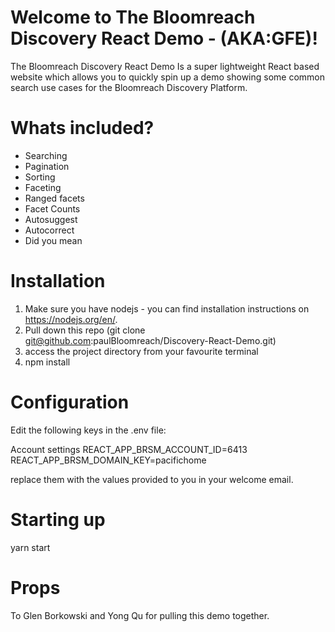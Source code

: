 # Welcome to The Bloomreach Discovery React Demo - (AKA:GFE)!
The Bloomreach Discovery React Demo Is a super lightweight React based website which allows you to quickly spin up a demo showing some common search use cases for the Bloomreach Discovery Platform.

# Whats included?
- Searching
- Pagination
- Sorting
- Faceting 
- Ranged facets
- Facet Counts
- Autosuggest
- Autocorrect
- Did you mean

# Installation
1) Make sure you have nodejs - you can find installation instructions on https://nodejs.org/en/.
2) Pull down this repo (git clone git@github.com:paulBloomreach/Discovery-React-Demo.git)
3) access the project directory from your favourite terminal 
4) npm install

# Configuration
Edit the following keys in the .env file:

Account settings
REACT_APP_BRSM_ACCOUNT_ID=6413
REACT_APP_BRSM_DOMAIN_KEY=pacifichome

replace them with the values provided to you in your welcome email.  

# Starting up
yarn start

# Props
To Glen Borkowski and Yong Qu for pulling this demo together.